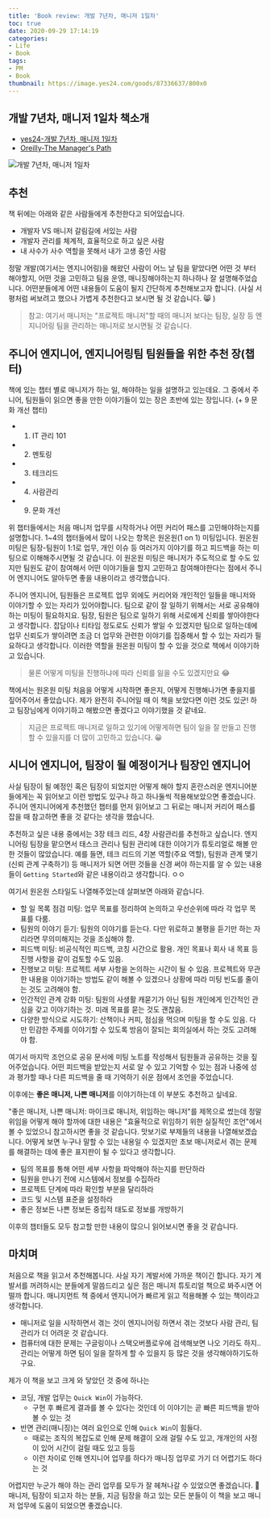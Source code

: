 ```yaml
---
title: 'Book review: 개발 7년차, 매니저 1일차'
toc: true
date: 2020-09-29 17:14:19
categories:
- Life
- Book
tags:
- PM
- Book
thumbnail: https://image.yes24.com/goods/87336637/800x0
---
```


## 개발 7년차, 매니저 1일차 책소개

- [yes24-개발 7년차, 매니저 1일차](https://www.yes24.com/Product/Goods/87336637)
- [Oreilly-The Manager's Path](https://www.oreilly.com/library/view/the-managers-path/9781491973882/)

![개발 7년차, 매니저 1일차](https://image.yes24.com/goods/87336637/800x0)

## 추천

책 뒤에는 아래와 같은 사람들에게 추천한다고 되어있습니다.

- 개발자 VS 매니저 갈림길에 서있는 사람
- 개발자 관리를 체계적, 효율적으로 하고 싶은 사람
- 내 사수가 사수 역할을 못해서 내가 고생 중인 사람

정말 개발(여기서는 엔지니어링)을 해왔던 사람이 어느 날 팀을 맡았다면 어떤 것 부터 해야할지, 어떤 것을 고민하고 팀을 운영, 매니징해야하는지 하나하나 잘 설명해주었습니다.
어떤분들에게 어떤 내용들이 도움이 될지 간단하게 추천해보고자 합니다. (사실 서평처럼 써보려고 했으나 가볍게 추천한다고 보시면 될 것 같습니다. 😸 )

> 참고: 여기서 매니저는 "프로젝트 매니저"할 때의 매니저 보다는 팀장, 실장 등 엔지니어링 팀을 관리하는 매니저로 보시면될 것 같습니다.

## 주니어 엔지니어, 엔지니어링팀 팀원들을 위한 추천 장(챕터)

책에 있는 챕터 별로 매니저가 하는 일, 해야하는 일을 설명하고 있는데요.
그 중에서 주니어, 팀원들이 읽으면 좋을 만한 이야기들이 있는 장은 초반에 있는 장입니다. (+ 9 문화 개선 챕터)

- 1) IT 관리 101
- 2) 멘토링
- 3) 테크리드
- 4) 사람관리
- 9) 문화 개선

위 챕터들에서는 처음 매니저 업무를 시작하거나 어떤 커리어 패스를 고민해야하는지를 설명합니다.
1~4의 챕터들에서 많이 나오는 항목은 원온원(1 on 1) 미팅입니다.
원온원 미팅은 팀장-팀원이 1:1로 업무, 개인 이슈 등 여러가지 이야기를 하고 피드백을 하는 미팅으로 이해해주시면될 것 같습니다.
이 원온원 미팅은 매니저가 주도적으로 할 수도 있지만 팀원도 같이 참여해서 어떤 이야기들을 할지 고민하고 참여해야한다는 점에서 주니어 엔지니어도 알아두면 좋을 내용이라고 생각했습니다.

주니어 엔지니어, 팀원들은 프로젝트 업무 외에도 커리어와 개인적인 일들을 매니저와 이야기할 수 있는 자리가 있어야합니다. 팀으로 같이 잘 일하기 위해서는 서로 공유해야하는 미팅이 필요하지요.
팀장, 팀원은 팀으로 일하기 위해 서로에게 신뢰를 쌓아야한다고 생각합니다. 잡담이나 티타임 정도로도 신뢰가 쌓일 수 있겠지만 팀으로 일하는데에 업무 신뢰도가 쌓이려면 조금 더 업무와 관련한 이야기를 집중해서 할 수 있는 자리가 필요하다고 생각합니다.
이러한 역할을 원온원 미팅이 할 수 있을 것으로 책에서 이야기하고 있습니다.

> 물론 어떻게 미팅을 진행하냐에 따라 신뢰를 잃을 수도 있겠지만요 😂

책에서는 원온원 미팅 처음을 어떻게 시작하면 좋은지, 어떻게 진행해나가면 좋을지를 짚어주어서 좋았습니다.
제가 완전히 주니어일 때 이 책을 보았다면 이런 것도 있군! 하고 팀장님에게 이야기하고 해봤으면 좋겠다고 이야기했을 것 같네요.

> 지금은 프로젝트 매니저로 일하고 있기에 어떻게하면 팀이 일을 잘 만들고 진행할 수 있을지를 더 많이 고민하고 있습니다. 😀

## 시니어 엔지니어, 팀장이 될 예정이거나 팀장인 엔지니어

사실 팀장이 될 예정인 혹은 팀장이 되었지만 어떻게 해야 할지 혼란스러운 엔지니어분들에게는 꼭 읽어보고 이런 방법도 있구나 하고 하나둘씩 적용해보았으면 좋겠습니다.
주니어 엔지니어에게 추천했던 챕터를 먼저 읽어보고 그 뒤로는 매니저 커리어 패스를 잡을 때 참고하면 좋을 것 같다는 생각을 했습니다.

추천하고 싶은 내용 중에서는 3장 테크 리드, 4장 사람관리를 추천하고 싶습니다. 엔지니어링 팀장을 맡으면서 태스크 관리나 팀원 관리에 대한 이야기가 튜토리얼로 해볼 만한 것들이 많았습니다.
예를 들면, 테크 리드의 기본 역할(주요 역할), 팀원과 관계 맺기 (신뢰 관계 구축하기) 등 매니저가 되면 어떤 것들을 신경 써야 하는지를 알 수 있는 내용들이 `Getting Started`와 같은 내용이라고 생각합니다. ㅇㅇ

여기서 원온원 스타일도 나열해주었는데 살펴보면 아래와 같습니다.

- 할 일 목록 점검 미팅: 업무 목표를 정리하여 논의하고 우선순위에 따라 각 업무 목표를 다룸.
- 팀원의 이야기 듣기: 팀원의 이야기를 듣는다. 다만 위로하고 불평을 듣기만 하는 자리라면 무의미해지는 것을 조심해야 함.
- 피드백 미팅: 비공식적인 피드백, 코칭 시간으로 활용. 개인 목표나 회사 내 목표 등 진행 사항을 같이 검토할 수도 있음.
- 진행보고 미팅: 프로젝트 세부 사항을 논의하는 시간이 될 수 있음. 프로젝트와 무관한 내용을 이야기하는 방법도 같이 해볼 수 있겠으나 상황에 따라 미팅 빈도를 줄이는 것도 고려해야 함.
- 인간적인 관계 강화 미팅: 팀원의 사생활 캐묻기가 아닌 팀원 개인에게 인간적인 관심을 갖고 이야기하는 것. 미래 목표를 묻는 것도 괜찮음.
- 다양한 방식으로 시도하기: 산책이나 커피, 점심을 먹으며 미팅을 할 수도 있음. 다만 민감한 주제를 이야기할 수 있도록 방음이 잘되는 회의실에서 하는 것도 고려해야 함.

여기서 마지막 조언으로 공유 문서에 미팅 노트를 작성해서 팀원들과 공유하는 것을 짚어주었습니다.
어떤 피드백을 받았는지 서로 알 수 있고 기억할 수 있는 점과 나중에 성과 평가할 때나 다른 피드백을 줄 때 기억하기 쉬운 점에서 조언을 주었습니다.

이후에는 **좋은 매니저, 나쁜 매니저**를 이야기하는데 이 부분도 추천하고 싶네요.

"좋은 매니저, 나쁜 매니저: 마이크로 매니저, 위임하는 매니저"를 제목으로 썼는데 정말 위임을 어떻게 해야 할까에 대한 내용은 "효율적으로 위임하기 위한 실질적인 조언"에서 볼 수 있었으니 참고하시면 좋을 것 같습니다.
맛보기로 부제들의 내용을 나열해보겠습니다. 어떻게 보면 누구나 말할 수 있는 내용일 수 있겠지만 초보 매니저로서 겪는 문제를 해결하는 데에 좋은 표지판이 될 수 있다고 생각합니다.

- 팀의 목표를 통해 어떤 세부 사항을 파악해야 하는지를 판단하라
- 팀원을 만나기 전에 시스템에서 정보를 수집하라
- 프로젝트 단계에 따라 확인할 부분을 달리하라
- 코드 및 시스템 표준을 설정하라
- 좋은 정보든 나쁜 정보든 중립적 태도로 정보를 개방하기

이후의 챕터들도 모두 참고할 만한 내용이 많으니 읽어보시면 좋을 것 같습니다.

## 마치며

처음으로 책을 읽고서 추천해봅니다. 사실 자기 계발서에 가까운 책이긴 합니다.
자기 계발서를 꺼려하시는 분들에게 말씀드리고 싶은 점은 매니저 튜토리얼 책으로 봐주시면 어떨까 합니다.
매니지먼트 책 중에서 엔지니어가 빠르게 읽고 적용해볼 수 있는 책이라고 생각합니다.

- 매니저로 일을 시작하면서 겪는 것이 엔지니어링 하면서 겪는 것보다 사람 관리, 팀 관리가 더 어려운 것 같습니다.
- 컴퓨터에 대한 문제는 구글링이나 스택오버플로우에 검색해보면 나오 기라도 하지.. 관리는 어떻게 하면 팀이 일을 잘하게 할 수 있을지 등 많은 것을 생각해야하기도하구요.

제가 이 책을 보고 크게 와 닿았던 것 중에 하나는

- 코딩, 개발 업무는 `Quick Win`이 가능하다.
  - 구현 후 빠르게 결과를 볼 수 있다는 것인데 이 이야기는 곧 빠른 피드백을 받아볼 수 있는 것
- 반면 관리(매니징)는 여러 요인으로 인해 `Quick Win`이 힘들다.
  - 때로는 조직의 복잡도로 인해 문제 해결이 오래 걸릴 수도 있고, 개개인의 사정이 있어 시간이 걸릴 때도 있고 등등
  - 이런 차이로 인해 엔지니어 업무를 하다가 매니징 업무로 가기 더 어렵기도 하다는 것

어렵지만 누군가 해야 하는 관리 업무를 모두가 잘 헤쳐나갈 수 있었으면 좋겠습니다. 🙏
매니저, 팀장이 되고자 하는 분들, 지금 팀장을 하고 있는 모든 분들이 이 책을 보고 매니저 업무에 도움이 되었으면 좋겠습니다.
